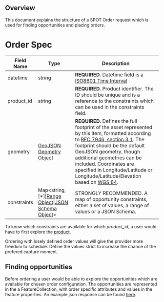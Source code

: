 ## Overview

This document explains the structure of a SPOT Order request which is used for finding opportunities and placing orders. 

# Order Spec

| Field Name | Type                                                                       | Description |
| ---------- | -------------------------------------------------------------------------- | ----------- |
| datetime       | string                                                                     | **REQUIRED.** Datetime field is a [ISO8601 Time Interval](https://en.wikipedia.org/wiki/ISO_8601#Time_intervals) |
| product_id         | string                                                                     | **REQUIRED.** Product identifier. The ID should be unique and is a reference to the constraints which can be used in the constraints field. |
| geometry   | [GeoJSON Geometry Object](https://tools.ietf.org/html/rfc7946#section-3.1) | **REQUIRED.** Defines the full footprint of the asset represented by this item, formatted according to [RFC 7946, section 3.1](https://tools.ietf.org/html/rfc7946#section-3.1). The footprint should be the default GeoJSON geometry, though additional geometries can be included. Coordinates are specified in Longitude/Latitude or Longitude/Latitude/Elevation based on [WGS 84](http://www.opengis.net/def/crs/OGC/1.3/CRS84). |
| constraints | Map<string, \[\*]\|[Range Object](#range-object)\|[JSON Schema Object](#json-schema-object)> | STRONGLY RECOMMENDED. A map of opportunity constraints, either a set of values, a range of values or a JSON Schema.

To know which constraints are available for which *product_id*, a user would have to first explore the [product](../product-spec/README.md#Product-Spec).

Ordering with losely defined order values will give the provider more freedom to schedule. Define the values strict to increase the chance of the prefered capture moment.

## Finding opportunities

Before ordering a user would be able to explore the opportunities which are available for chosen order configuration. The opportunities are represented in the a FeatureCollection, with order specific attributes and values in the feature properties. An example json response can be found [here](../examples/tasking-api/opportunities-response.json).

